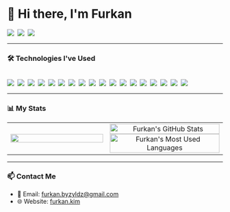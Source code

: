 # 👋 Hi there, I'm Furkan

<div align="left">
<img src="https://hits.seeyoufarm.com/api/count/incr/badge.svg?url=https%3A%2F%2Fgithub.com%2FShitric&count_bg=dodgerblue&title_bg=black&icon&icon_color=white&title=Profile+Views&edge_flat=false" />&nbsp;
<img src="https://img.shields.io/badge/dynamic/json?style=flat&labelColor=black&color=dodgerblue&label=Followers&query=followers&url=https://api.github.com/users/Shitric" />&nbsp;
<img src="https://img.shields.io/badge/dynamic/json?style=flat&labelColor=black&color=dodgerblue&label=Repositories&query=public_repos&url=https://api.github.com/users/Shitric" />
</div>

---

### 🛠️ Technologies I've Used

<div align="left">
<br>
<img src="https://img.shields.io/badge/PHP-777BB4?style=flat&logo=php&logoColor=white"/>&nbsp;
<img src="https://img.shields.io/badge/Laravel-FF2D20?style=flat&logo=laravel&logoColor=white"/>&nbsp;
<img src="https://img.shields.io/badge/CodeIgniter-EF4223?style=flat&logo=codeigniter&logoColor=white"/>&nbsp;
<img src="https://img.shields.io/badge/Slim-719E40?style=flat&logo=php&logoColor=white"/>&nbsp;
<img src="https://img.shields.io/badge/Python-3776AB?style=flat&logo=python&logoColor=white"/>&nbsp;
<img src="https://img.shields.io/badge/MySQL-4479A1?style=flat&logo=mysql&logoColor=white"/>&nbsp;
<img src="https://img.shields.io/badge/C%23-239120?style=flat&logo=c-sharp&logoColor=white"/>&nbsp;
<img src="https://img.shields.io/badge/.NET-512BD4?style=flat&logo=dotnet&logoColor=white"/>&nbsp;
<img src="https://img.shields.io/badge/Node.js-339933?style=flat&logo=nodedotjs&logoColor=white"/>&nbsp;
<img src="https://img.shields.io/badge/JavaScript-F7DF1E?style=flat&logo=javascript&logoColor=black"/>&nbsp;
<img src="https://img.shields.io/badge/React-61DAFB?style=flat&logo=react&logoColor=black"/>&nbsp;
<img src="https://img.shields.io/badge/Next.js-000000?style=flat&logo=nextdotjs&logoColor=white"/>&nbsp;
<img src="https://img.shields.io/badge/Electron-47848F?style=flat&logo=electron&logoColor=white"/>&nbsp;
<img src="https://img.shields.io/badge/Vercel-000000?style=flat&logo=vercel&logoColor=white"/>&nbsp;
<img src="https://img.shields.io/badge/Bootstrap-7952B3?style=flat&logo=bootstrap&logoColor=white"/>&nbsp;
<img src="https://img.shields.io/badge/Tailwind-06B6D4?style=flat&logo=tailwindcss&logoColor=white"/>&nbsp;
<img src="https://img.shields.io/badge/Docker-2496ED?style=flat&logo=docker&logoColor=white"/>&nbsp;
<img src="https://img.shields.io/badge/CSS3-1572B6?style=flat&logo=css3&logoColor=white"/>
</div>

---

<h3 align="left">📊 My Stats</h3>

<table cellspacing="0" cellpadding="0" border="0">
<tr>
<td width="46%" align="center">
<img src="https://media.tenor.com/EbyOKpncujQAAAAi/john-travolta-tra-jt-transparent.gif" width="100%">
</td>
<td align="center">

<img width="100%" src="https://github-readme-stats.vercel.app/api?username=Shitric&show_icons=true&bg_color=30,1E90FF,4169E1&title_color=fff&text_color=fff&icon_color=fff&hide_border=true&rank_icon=github" alt="Furkan's GitHub Stats" />

<br>

<img width="100%" src="https://github-readme-stats.vercel.app/api/top-langs/?username=Shitric&layout=compact&bg_color=30,1E90FF,4169E1&title_color=fff&text_color=fff&hide_border=true" alt="Furkan's Most Used Languages" />

</td>
</tr>
</table>

---

<h3 align="left">📫 Contact Me</h3>

-  📧 Email: furkan.byzyldz@gmail.com
-  🌐 Website: [furkan.kim](https://furkan.kim)

